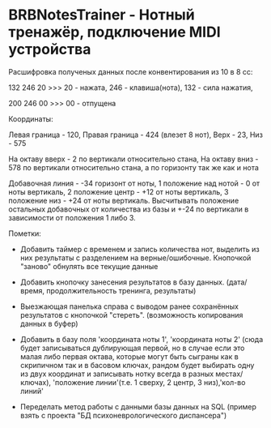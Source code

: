 # BRBNotesTrainer - Нотный тренажёр, подключение MIDI устройства


Расшифровка полученых данных после конвентирования из 10 в 8 сс:

132 246 20 >>> 20 - нажата, 246 - клавиша(нота), 132 - сила нажатия,

200 246 00 >>> 00 - отпущена

Координаты:

Левая граница - 120, 
Правая граница - 424 (влезет 8 нот), 
Верх - 23,
Низ - 575 

На октаву вверх - 2 по вертикали относительно стана,
На октаву вниз - 578 по вертикали относительно стана, а по горизонту так же как и нота

Добавочная линия - -34 горизонт от ноты,
1 положение над нотой - 0 от ноты вертикаль,
2 положение центр - +12 от ноты вертикаль,
3 положение низ - +24 от ноты вертикаль.
Высчитывать положение остальных добавочных от количества из базы и +-24 по вертикали в зависимости от положения 1 либо 3.

Пометки:
- Добавить таймер с временем и запись количества нот, выделить из них результаты с разделением на верные/ошибочные. Кнопочкой "заново" обнулять все текущие данные

- Добавить кнопочку занесения результатов в базу данных. (дата/время, продолжительность тренинга, результаты)

- Выезжающая панелька справа с выводом ранее сохранённых результатов с кнопочкой "стереть". (возможность копирования данных в буфер)

- Добавить в базу поля 'координата ноты 1', 'координата ноты 2' (сюда будет записываться дублирующая первой, но в случае если это малая либо первая октава, которые могут быть сыграны как в скрипичном так и в басовом ключах, рандом будет выбирать одну из двух координат и записывать нотку всегда в разных местах/ключах), 'положение линии'(т.е. 1 сверху, 2 центр, 3 низ),'кол-во линий'

- Переделать метод работы с данными базы данных на SQL (пример взять с проекта "БД психоневрологического диспансера")

